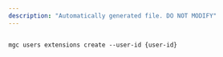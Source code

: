 ```yaml
---
description: "Automatically generated file. DO NOT MODIFY"
---
```


```cli

mgc users extensions create --user-id {user-id}

```